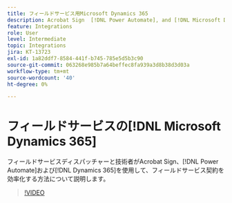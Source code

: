 ```yaml
---
title: フィールドサービス用Microsoft Dynamics 365
description: Acrobat Sign  [!DNL Power Automate], and [!DNL Microsoft Dynamics 365] フィールドサービス版を使用して、お客様のオンサイト作業を効率化する方法について説明します
feature: Integrations
role: User
level: Intermediate
topic: Integrations
jira: KT-13723
exl-id: 1a82ddf7-8584-441f-b745-785e5d5b3c90
source-git-commit: 063268e985b7a64beffec8fa939a3d8b38d3d03a
workflow-type: tm+mt
source-wordcount: '40'
ht-degree: 0%

---
```


# フィールドサービスの[!DNL Microsoft Dynamics 365]

フィールドサービスディスパッチャーと技術者がAcrobat Sign、[!DNL Power Automate]および[!DNL Dynamics 365]を使用して、フィールドサービス契約を効率化する方法について説明します。

>[!VIDEO](https://video.tv.adobe.com/v/3423205?quality=12&learn=on&hidetitle=true)
